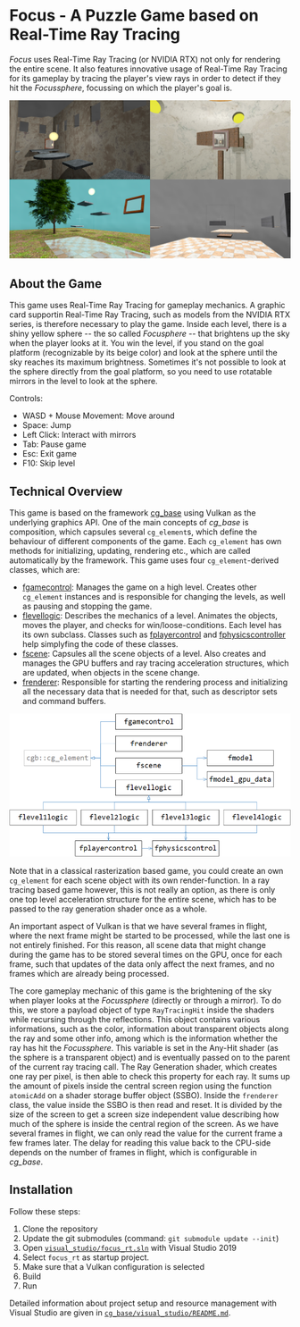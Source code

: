 # Focus - A Puzzle Game based on Real-Time Ray Tracing

_Focus_ uses Real-Time Ray Tracing (or NVIDIA RTX) not only for rendering the entire scene. It also features innovative usage of Real-Time Ray Tracing for its gameplay by tracing the player's view rays in order to detect if they hit the _Focussphere_, focussing on which the player's goal is.

![screenshots](img/screenshot.png)

## About the Game
This game uses Real-Time Ray Tracing for gameplay mechanics. A graphic card supportin Real-Time Ray Tracing, such as models from the NVIDIA RTX series, is therefore necessary to play the game. Inside each level, there is a shiny yellow sphere -- the so called _Focusphere_ -- that brightens up the sky when the player looks at it. You win the level, if you stand on the goal platform (recognizable by its beige color) and look at the sphere until the sky reaches its maximum brightness. Sometimes it's not possible to look at the sphere directly from the goal platform, so you need to use rotatable mirrors in the level to look at the sphere.

Controls:
* WASD + Mouse Movement: Move around
* Space: Jump
* Left Click: Interact with mirrors
* Tab: Pause game
* Esc: Exit game
* F10: Skip level

## Technical Overview
This game is based on the framework [cg_base](https://github.com/cg-tuwien/cg_base) using Vulkan as the underlying graphics API. One of the main concepts of _cg\_base_ is composition, which capsules several `cg_element`s, which define the behaviour of different components of the game. Each `cg_element` has own methods for initializing, updating, rendering etc., which are called automatically by the framework. This game uses four `cg_element`-derived classes, which are:
* [fgamecontrol](source_code/fgamecontrol.h): Manages the game on a high level. Creates other `cg_element` instances and is responsible for changing the levels, as well as pausing and stopping the game.
* [flevellogic](source_code/flevellogic.h): Describes the mechanics of a level. Animates the objects, moves the player, and checks for win/loose-conditions. Each level has its own subclass. Classes such as [fplayercontrol](source_code/fplayercontrol.h) and [fphysicscontroller](source_code/fphysicscontroller.h) help simplyfing the code of these classes.
* [fscene](source_code/fscene.h): Capsules all the scene objects of a level. Also creates and manages the GPU buffers and ray tracing acceleration structures, which are updated, when objects in the scene change.
* [frenderer](source_code/frenderer.h): Responsible for starting the rendering process and initializing all the necessary data that is needed for that, such as descriptor sets and command buffers.

![class diagram](img/ClassDiagram.png)

Note that in a classical rasterization based game, you could create an own `cg_element` for each scene object with its own render-function. In a ray tracing based game however, this is not really an option, as there is only one top level acceleration structure for the entire scene, which has to be passed to the ray generation shader once as a whole.

An important aspect of Vulkan is that we have several frames in flight, where the next frame might be started to be processed, while the last one is not entirely finished. For this reason, all scene data that might change during the game has to be stored several times on the GPU, once for each frame, such that updates of the data only affect the next frames, and no frames which are already being processed.

The core gameplay mechanic of this game is the brightening of the sky when player looks at the _Focussphere_ (directly or through a mirror). To do this, we store a payload object of type `RayTracingHit` inside the shaders while recursing through the reflections. This object contains various informations, such as the color, information about transparent objects along the ray and some other info, among which is the information whether the ray has hit the _Focussphere_. This variable is set in the Any-Hit shader (as the sphere is a transparent object) and is eventually passed on to the parent of the current ray tracing call. The Ray Generation shader, which creates one ray per pixel, is then able to check this property for each ray. It sums up the amount of pixels inside the central screen region using the function `atomicAdd` on a shader storage buffer object (SSBO). Inside the `frenderer` class, the value inside the SSBO is then read and reset. It is divided by the size of the screen to get a screen size independent value describing how much of the sphere is inside the central region of the screen. As we have several frames in flight, we can only read the value for the current frame a few frames later. The delay for reading this value back to the CPU-side depends on the number of frames in flight, which is configurable in _cg\_base_.

## Installation

Follow these steps:    
1. Clone the repository
2. Update the git submodules (command: `git submodule update --init`)
3. Open [`visual_studio/focus_rt.sln`](./visual_studio/the_game) with Visual Studio 2019
4. Select `focus_rt` as startup project.
5. Make sure that a Vulkan configuration is selected
6. Build
7. Run

Detailed information about project setup and resource management with Visual Studio are given in [`cg_base/visual_studio/README.md`](https://github.com/cg-tuwien/cg_base/tree/master/visual_studio/README.md).
